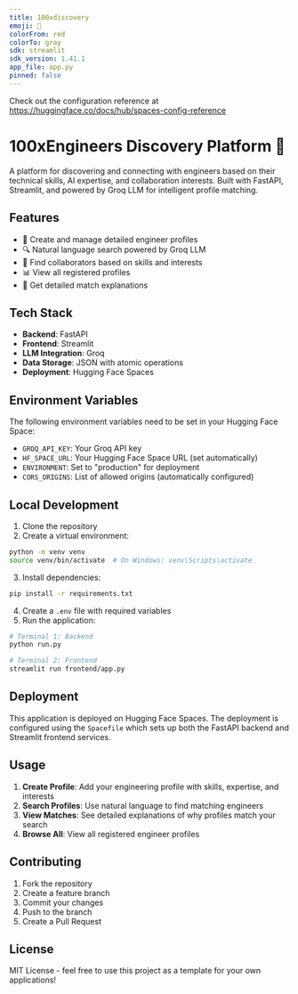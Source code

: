 ```yaml
---
title: 100xdiscovery
emoji: 🐨
colorFrom: red
colorTo: gray
sdk: streamlit
sdk_version: 1.41.1
app_file: app.py
pinned: false
---
```


Check out the configuration reference at https://huggingface.co/docs/hub/spaces-config-reference

# 100xEngineers Discovery Platform 🚀

A platform for discovering and connecting with engineers based on their technical skills, AI expertise, and collaboration interests. Built with FastAPI, Streamlit, and powered by Groq LLM for intelligent profile matching.

## Features

- 👤 Create and manage detailed engineer profiles
- 🔍 Natural language search powered by Groq LLM
- 🤝 Find collaborators based on skills and interests
- 📊 View all registered profiles
- 🎯 Get detailed match explanations

## Tech Stack

- **Backend**: FastAPI
- **Frontend**: Streamlit
- **LLM Integration**: Groq
- **Data Storage**: JSON with atomic operations
- **Deployment**: Hugging Face Spaces

## Environment Variables

The following environment variables need to be set in your Hugging Face Space:

- `GROQ_API_KEY`: Your Groq API key
- `HF_SPACE_URL`: Your Hugging Face Space URL (set automatically)
- `ENVIRONMENT`: Set to "production" for deployment
- `CORS_ORIGINS`: List of allowed origins (automatically configured)

## Local Development

1. Clone the repository
2. Create a virtual environment:
```bash
python -m venv venv
source venv/bin/activate  # On Windows: venv\Scripts\activate
```

3. Install dependencies:
```bash
pip install -r requirements.txt
```

4. Create a `.env` file with required variables
5. Run the application:
```bash
# Terminal 1: Backend
python run.py

# Terminal 2: Frontend
streamlit run frontend/app.py
```

## Deployment

This application is deployed on Hugging Face Spaces. The deployment is configured using the `Spacefile` which sets up both the FastAPI backend and Streamlit frontend services.

## Usage

1. **Create Profile**: Add your engineering profile with skills, expertise, and interests
2. **Search Profiles**: Use natural language to find matching engineers
3. **View Matches**: See detailed explanations of why profiles match your search
4. **Browse All**: View all registered engineer profiles

## Contributing

1. Fork the repository
2. Create a feature branch
3. Commit your changes
4. Push to the branch
5. Create a Pull Request

## License

MIT License - feel free to use this project as a template for your own applications!
